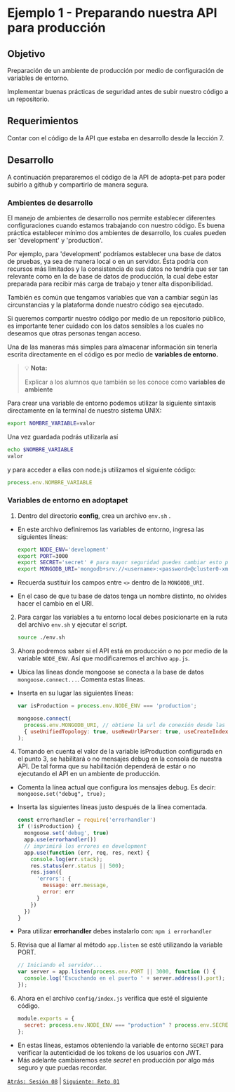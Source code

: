 # Ejemplo 1 - Preparando nuestra API para producción

## Objetivo

Preparación de un ambiente de producción por medio de configuración de variables de entorno.

Implementar buenas prácticas de seguridad antes de subir nuestro código a un repositorio.

## Requerimientos

Contar con el código de la API que estaba en desarrollo desde la lección 7.

## Desarrollo

A continuación prepararemos el código de la API de adopta-pet para poder subirlo a github y compartirlo de manera segura.

### Ambientes de desarrollo

El manejo de ambientes de desarrollo nos permite establecer diferentes configuraciones cuando estamos trabajando con nuestro código. Es buena práctica establecer mínimo dos ambientes de desarrollo, los cuales pueden ser 'development' y 'production'.

Por ejemplo, para 'development' podríamos establecer una base de datos de pruebas, ya sea de manera local o en un servidor. Ésta podría con recursos más limitados y la consistencia de sus datos no tendría que ser tan relevante como en la de base de datos de producción, la cual debe estar preparada para recibir más carga de trabajo y tener alta disponibilidad.

También es común que tengamos variables que van a cambiar según las circunstancias y la plataforma donde nuestro código sea ejecutado.

Si queremos compartir nuestro código por medio de un repositorio público, es importante tener cuidado con los datos sensibles a los cuales no deseamos que otras personas tengan acceso. 

Una de las maneras más simples para almacenar información sin tenerla escrita directamente en el código es por medio de **variables de entorno.** 

>💡 **Nota:**
>
> Explicar a los alumnos que también se les conoce como **variables de ambiente**
>

Para crear una variable de entorno podemos utilizar la siguiente sintaxis directamente en la terminal de nuestro sistema UNIX:

```bash
export NOMBRE_VARIABLE=valor
```

Una vez guardada podrás utilizarla así

```bash
echo $NOMBRE_VARIABLE
valor
```

y para acceder a ellas con node.js utilizamos el siguiente código:

```jsx
process.env.NOMBRE_VARIABLE
```

### Variables de entorno en adoptapet

1. Dentro del directorio <b>config</b>, crea un archivo `env.sh` . 

- En este archivo definiremos las variables de entorno, ingresa las siguientes líneas:

    ```bash
    export NODE_ENV='development'
    export PORT=3000
    export SECRET='secret' # para mayor seguridad puedes cambiar esto por el secreto de tu preferencia
    export MONGODB_URI='mongodb+srv://<username>:<password>@cluster0-xmea4.mongodb.net/adoptapet?retryWrites=true&w=majority'
    ```
- Recuerda sustituir los campos entre `<>` dentro de la `MONGODB_URI`.
- En el caso de que tu base de datos tenga un nombre distinto, no olvides hacer el cambio en el URI.

2. Para cargar las variables a tu entorno local debes posicionarte en la ruta del archivo `env.sh` y ejecutar el script.

    ```bash
    source ./env.sh
    ```

3. Ahora podremos saber si el API está en producción o no por medio de la variable `NODE_ENV`. Así que modificaremos el archivo `app.js`.

- Ubica las líneas donde mongoose se conecta a la base de datos `mongoose.connect...`. Comenta estas líneas.
- Inserta en su lugar las siguientes líneas:

    ```jsx
    var isProduction = process.env.NODE_ENV === 'production';

    mongoose.connect(
      process.env.MONGODB_URI, // obtiene la url de conexión desde las variables de entorno
      { useUnifiedTopology: true, useNewUrlParser: true, useCreateIndex: true }
    );
    ```

4. Tomando en cuenta el valor de la variable isProduction configurada en el punto 3, se habilitará o no mensajes debug en la consola de nuestra API. De tal forma que su habilitación dependerá de estár o no ejecutando el API en un ambiente de producción.

- Comenta la línea actual que configura los mensajes debug. Es decir: `mongoose.set("debug", true);`
- Inserta las siguientes líneas justo después de la línea comentada.

    ```jsx
    const errorhandler = require('errorhandler')
    if (!isProduction) {
      mongoose.set('debug', true)
      app.use(errorhandler())
      // imprimirá los errores en development
      app.use(function (err, req, res, next) {
        console.log(err.stack);
        res.status(err.status || 500);
        res.json({
          'errors': {
            message: err.message,
            error: err
          }
        })
      })
    }
    ```
- Para utilizar <b>errorhandler</b> debes instalarlo con: `npm i errorhandler`

5. Revisa que al llamar al método `app.listen` se esté utilizando la variable PORT.

    ```jsx
    // Iniciando el servidor...
    var server = app.listen(process.env.PORT || 3000, function () {
      console.log('Escuchando en el puerto ' + server.address().port);
    });
    ```

6. Ahora en el archivo `config/index.js` verifica que esté el siguiente código.

    ```jsx
    module.exports = {
      secret: process.env.NODE_ENV === "production" ? process.env.SECRET : "secret",
    };
    ```
- En estas líneas, estamos obteniendo la variable de entorno `SECRET` para verificar la autenticidad de los tokens de los usuarios con JWT. 
- Más adelante cambiaremos este *secret* en producción por algo más seguro y que puedas recordar.

[`Atrás: Sesión 08`](../Readme.md) | [`Siguiente: Reto 01`](../Reto-01)
